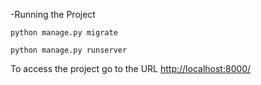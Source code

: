 -Running the Project

    python manage.py migrate

    python manage.py runserver

To access the project go to the URL <http://localhost:8000/>
